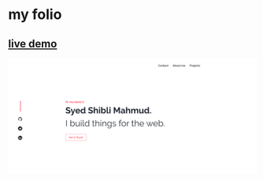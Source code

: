 # **my folio**

## [live demo](https://syedshiblimahmud.netlify.app)

![alt text](/public/demo.png)
